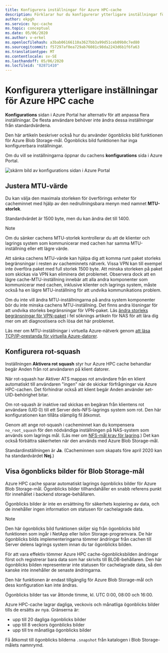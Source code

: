 ```yaml
---
title: Konfigurera inställningar för Azure HPC-cache
description: Förklarar hur du konfigurerar ytterligare inställningar för cachen som MTU och No-root-squash, samt hur du får åtkomst till Express-ögonblicksbilder från Azure Blob Storage-mål.
author: ekpgh
ms.service: hpc-cache
ms.topic: conceptual
ms.date: 05/06/2020
ms.author: v-erkel
ms.openlocfilehash: a3bab06166110a3627bb3a99d51ceb09b0c7ed80
ms.sourcegitcommit: f57297af0ea729ab76081c98da2243d6b1f6fa63
ms.translationtype: MT
ms.contentlocale: sv-SE
ms.lasthandoff: 05/06/2020
ms.locfileid: "82871410"
---
```

# <a name="configure-additional-azure-hpc-cache-settings"></a>Konfigurera ytterligare inställningar för Azure HPC cache

**Konfigurations** sidan i Azure Portal har alternativ för att anpassa flera inställningar. De flesta användare behöver inte ändra dessa inställningar från standardvärdena.

Den här artikeln beskriver också hur du använder ögonblicks bild funktionen för Azure Blob Storage-mål. Ögonblicks bild funktionen har inga konfigurerbara inställningar.

Om du vill se inställningarna öppnar du cachens **konfigurations** sida i Azure Portal.

![skärm bild av konfigurations sidan i Azure Portal](media/configuration.png)

## <a name="adjust-mtu-value"></a>Justera MTU-värde
<!-- linked from troubleshoot-nas article -->

Du kan välja den maximala storleken för överförings enheter för cacheminnet med hjälp av den nedrullningsbara menyn med namnet **MTU-storlek**.

Standardvärdet är 1500 byte, men du kan ändra det till 1400.

> [!NOTE]
> Om du sänker cachens MTU-storlek kontrollerar du att de klienter och lagrings system som kommunicerar med cachen har samma MTU-inställning eller ett lägre värde.

Att sänka cachens MTU-värde kan hjälpa dig att komma runt paket storleks begränsningar i resten av cacheminnets nätverk. Vissa VPN kan till exempel inte överföra paket med full storlek 1500 byte. Att minska storleken på paket som skickas via VPN kan eliminera det problemet. Observera dock att en lägre cache-MTU-inställning innebär att alla andra komponenter som kommunicerar med cachen, inklusive klienter och lagrings system, måste också ha en lägre MTU-inställning för att undvika kommunikations problem.

Om du inte vill ändra MTU-inställningarna på andra system komponenter bör du inte minska cachens MTU-inställning. Det finns andra lösningar för att undvika storleks begränsningar för VPN-paket. Läs [ändra storleks begränsningar för VPN-paket](troubleshoot-nas.md#adjust-vpn-packet-size-restrictions) i fel söknings artikeln för NAS för att lära dig mer om att diagnostisera och lösa det här problemet.

Läs mer om MTU-inställningar i virtuella Azure-nätverk genom [att läsa TCP/IP-prestanda för virtuella Azure-datorer](../virtual-network/virtual-network-tcpip-performance-tuning.md).

## <a name="configure-root-squash"></a>Konfigurera rot-squash
<!-- linked from troubleshoot -->

Inställningen **Aktivera rot squash** styr hur Azure HPC cache behandlar begär Anden från rot användaren på klient datorer.

När rot-squash har Aktiver ATS mappas rot användare från en klient automatiskt till användaren "ingen" när de skickar förfrågningar via Azure HPC-cachen. Det förhindrar också att klient begär Anden använder set-UID-behörighet bitar.

Om rot-squash är inaktive rad skickas en begäran från klientens rot användare (UID 0) till ett Server dels-NFS-lagrings system som rot. Den här konfigurationen kan tillåta olämplig fil åtkomst.

Genom att ange rot-squash i cacheminnet kan du kompensera ``no_root_squash`` för den nödvändiga inställningen på NAS-system som används som lagrings mål. (Läs mer om [NFS-mål krav för lagring](hpc-cache-prereqs.md#nfs-storage-requirements).) Det kan också förbättra säkerheten när den används med Azure Blob Storage-mål.

Standardinställningen är **Ja**. (Cacheminnen som skapats före april 2020 kan ha standardvärdet **Nej**.)

## <a name="view-snapshots-for-blob-storage-targets"></a>Visa ögonblicks bilder för Blob Storage-mål

Azure HPC cache sparar automatiskt lagrings ögonblicks bilder för Azure Blob Storage-mål. Ögonblicks bilder tillhandahåller en snabb referens punkt för innehållet i backend storage-behållaren.

Ögonblicks bilder är inte en ersättning för säkerhets kopiering av data, och de innehåller ingen information om statusen för cachelagrade data.

> [!NOTE]
> Den här ögonblicks bild funktionen skiljer sig från ögonblicks bild funktionen som ingår i NetApp eller Isilon Storage-programvara. De här ögonblicks bilds implementeringarna tömmer ändringar från cachen till Server delens lagrings system innan du tar ögonblicks bilden.
>
> För att vara effektiv tömmer Azure HPC cache-ögonblicksbilden ändringar först och registrerar bara data som har skrivits till BLOB-behållaren. Den här ögonblicks bilden representerar inte statusen för cachelagrade data, så den kanske inte innehåller de senaste ändringarna.

Den här funktionen är endast tillgänglig för Azure Blob Storage-mål och dess konfiguration kan inte ändras.

Ögonblicks bilder tas var åttonde timme, kl. UTC 0:00, 08:00 och 16:00.

Azure HPC-cache lagrar dagliga, veckovis och månatliga ögonblicks bilder tills de ersätts av nya. Gränserna är:

* upp till 20 dagliga ögonblicks bilder
* upp till 8 veckors ögonblicks bilder
* upp till tre månatliga ögonblicks bilder

Få åtkomst till ögonblicks bilderna `.snapshot` från katalogen i Blob Storage-målets namnrymd.
